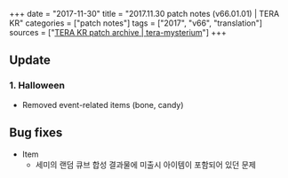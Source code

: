 +++
date = "2017-11-30"
title = "2017.11.30 patch notes (v66.01.01) | TERA KR"
categories = ["patch notes"]
tags = ["2017", "v66", "translation"]
sources = ["[TERA KR patch archive | tera-mysterium](/ko/patch/2017/v66-01-01)"]
+++

## Update

### **1.** Halloween
- Removed event-related items (bone, candy)

## Bug fixes

- Item
  - 세미의 랜덤 큐브 합성 결과물에 미출시 아이템이 포함되어 있던 문제
